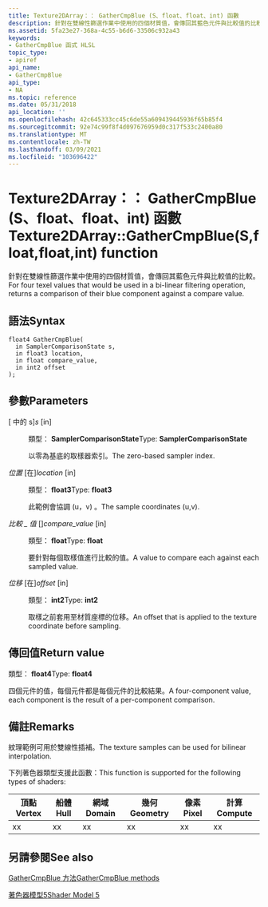 ```yaml
---
title: Texture2DArray：： GatherCmpBlue (S、float、float、int) 函數
description: 針對在雙線性篩選作業中使用的四個材質值，會傳回其藍色元件與比較值的比較。 |Texture2DArray：： GatherCmpBlue (S、float、float、int) 函數
ms.assetid: 5fa23e27-368a-4c55-b6d6-33506c932a43
keywords:
- GatherCmpBlue 函式 HLSL
topic_type:
- apiref
api_name:
- GatherCmpBlue
api_type:
- NA
ms.topic: reference
ms.date: 05/31/2018
api_location: ''
ms.openlocfilehash: 42c645333cc45c6de55a609439445936f65b85f4
ms.sourcegitcommit: 92e74c99f8f4d097676959d0c317f533c2400a80
ms.translationtype: MT
ms.contentlocale: zh-TW
ms.lasthandoff: 03/09/2021
ms.locfileid: "103696422"
---
```

# <a name="texture2darraygathercmpbluesfloatfloatint-function"></a><span data-ttu-id="ee89a-105">Texture2DArray：： GatherCmpBlue (S、float、float、int) 函數</span><span class="sxs-lookup"><span data-stu-id="ee89a-105">Texture2DArray::GatherCmpBlue(S,float,float,int) function</span></span>

<span data-ttu-id="ee89a-106">針對在雙線性篩選作業中使用的四個材質值，會傳回其藍色元件與比較值的比較。</span><span class="sxs-lookup"><span data-stu-id="ee89a-106">For four texel values that would be used in a bi-linear filtering operation, returns a comparison of their blue component against a compare value.</span></span>

## <a name="syntax"></a><span data-ttu-id="ee89a-107">語法</span><span class="sxs-lookup"><span data-stu-id="ee89a-107">Syntax</span></span>

``` syntax
float4 GatherCmpBlue(
  in SamplerComparisonState s,
  in float3 location,
  in float compare_value,
  in int2 offset
);
```

## <a name="parameters"></a><span data-ttu-id="ee89a-108">參數</span><span class="sxs-lookup"><span data-stu-id="ee89a-108">Parameters</span></span>

<dl> <dt>

<span data-ttu-id="ee89a-109"> \[ 中的 s\]</span><span class="sxs-lookup"><span data-stu-id="ee89a-109">*s* \[in\]</span></span>
</dt> <dd>

<span data-ttu-id="ee89a-110">類型： **SamplerComparisonState**</span><span class="sxs-lookup"><span data-stu-id="ee89a-110">Type: **SamplerComparisonState**</span></span>

<span data-ttu-id="ee89a-111">以零為基底的取樣器索引。</span><span class="sxs-lookup"><span data-stu-id="ee89a-111">The zero-based sampler index.</span></span>

</dd> <dt>

<span data-ttu-id="ee89a-112">*位置* \[在\]</span><span class="sxs-lookup"><span data-stu-id="ee89a-112">*location* \[in\]</span></span>
</dt> <dd>

<span data-ttu-id="ee89a-113">類型： **float3**</span><span class="sxs-lookup"><span data-stu-id="ee89a-113">Type: **float3**</span></span>

<span data-ttu-id="ee89a-114">此範例會協調 (u，v) 。</span><span class="sxs-lookup"><span data-stu-id="ee89a-114">The sample coordinates (u,v).</span></span>

</dd> <dt>

<span data-ttu-id="ee89a-115">*比較 \_ 值* \[\]</span><span class="sxs-lookup"><span data-stu-id="ee89a-115">*compare\_value* \[in\]</span></span>
</dt> <dd>

<span data-ttu-id="ee89a-116">類型： **float**</span><span class="sxs-lookup"><span data-stu-id="ee89a-116">Type: **float**</span></span>

<span data-ttu-id="ee89a-117">要針對每個取樣值進行比較的值。</span><span class="sxs-lookup"><span data-stu-id="ee89a-117">A value to compare each against each sampled value.</span></span>

</dd> <dt>

<span data-ttu-id="ee89a-118">*位移* \[在\]</span><span class="sxs-lookup"><span data-stu-id="ee89a-118">*offset* \[in\]</span></span>
</dt> <dd>

<span data-ttu-id="ee89a-119">類型： **int2**</span><span class="sxs-lookup"><span data-stu-id="ee89a-119">Type: **int2**</span></span>

<span data-ttu-id="ee89a-120">取樣之前套用至材質座標的位移。</span><span class="sxs-lookup"><span data-stu-id="ee89a-120">An offset that is applied to the texture coordinate before sampling.</span></span>

</dd> </dl>

## <a name="return-value"></a><span data-ttu-id="ee89a-121">傳回值</span><span class="sxs-lookup"><span data-stu-id="ee89a-121">Return value</span></span>

<span data-ttu-id="ee89a-122">類型： **float4**</span><span class="sxs-lookup"><span data-stu-id="ee89a-122">Type: **float4**</span></span>

<span data-ttu-id="ee89a-123">四個元件的值，每個元件都是每個元件的比較結果。</span><span class="sxs-lookup"><span data-stu-id="ee89a-123">A four-component value, each component is the result of a per-component comparison.</span></span>

## <a name="remarks"></a><span data-ttu-id="ee89a-124">備註</span><span class="sxs-lookup"><span data-stu-id="ee89a-124">Remarks</span></span>

<span data-ttu-id="ee89a-125">紋理範例可用於雙線性插補。</span><span class="sxs-lookup"><span data-stu-id="ee89a-125">The texture samples can be used for bilinear interpolation.</span></span>

<span data-ttu-id="ee89a-126">下列著色器類型支援此函數：</span><span class="sxs-lookup"><span data-stu-id="ee89a-126">This function is supported for the following types of shaders:</span></span>



| <span data-ttu-id="ee89a-127">頂點</span><span class="sxs-lookup"><span data-stu-id="ee89a-127">Vertex</span></span> | <span data-ttu-id="ee89a-128">船體</span><span class="sxs-lookup"><span data-stu-id="ee89a-128">Hull</span></span> | <span data-ttu-id="ee89a-129">網域</span><span class="sxs-lookup"><span data-stu-id="ee89a-129">Domain</span></span> | <span data-ttu-id="ee89a-130">幾何</span><span class="sxs-lookup"><span data-stu-id="ee89a-130">Geometry</span></span> | <span data-ttu-id="ee89a-131">像素</span><span class="sxs-lookup"><span data-stu-id="ee89a-131">Pixel</span></span> | <span data-ttu-id="ee89a-132">計算</span><span class="sxs-lookup"><span data-stu-id="ee89a-132">Compute</span></span> |
|--------|------|--------|----------|-------|---------|
| <span data-ttu-id="ee89a-133">x</span><span class="sxs-lookup"><span data-stu-id="ee89a-133">x</span></span>      | <span data-ttu-id="ee89a-134">x</span><span class="sxs-lookup"><span data-stu-id="ee89a-134">x</span></span>    | <span data-ttu-id="ee89a-135">x</span><span class="sxs-lookup"><span data-stu-id="ee89a-135">x</span></span>      | <span data-ttu-id="ee89a-136">x</span><span class="sxs-lookup"><span data-stu-id="ee89a-136">x</span></span>        | <span data-ttu-id="ee89a-137">x</span><span class="sxs-lookup"><span data-stu-id="ee89a-137">x</span></span>     | <span data-ttu-id="ee89a-138">x</span><span class="sxs-lookup"><span data-stu-id="ee89a-138">x</span></span>       |



 

## <a name="see-also"></a><span data-ttu-id="ee89a-139">另請參閱</span><span class="sxs-lookup"><span data-stu-id="ee89a-139">See also</span></span>

<dl> <dt>

[<span data-ttu-id="ee89a-140">GatherCmpBlue 方法</span><span class="sxs-lookup"><span data-stu-id="ee89a-140">GatherCmpBlue methods</span></span>](texture2darray-gathercmpblue.md)
</dt> <dt>

[<span data-ttu-id="ee89a-141">著色器模型5</span><span class="sxs-lookup"><span data-stu-id="ee89a-141">Shader Model 5</span></span>](d3d11-graphics-reference-sm5.md)
</dt> </dl>

 

 




